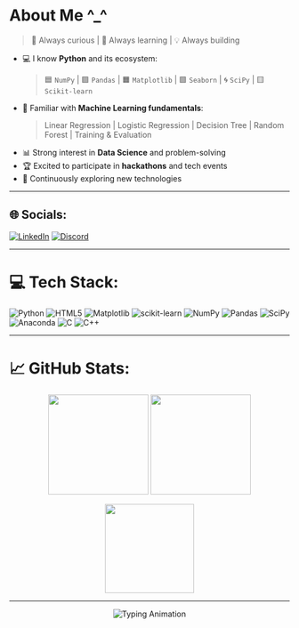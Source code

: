 # About Me ^_^
> 🌟 Always curious | 🚀 Always learning | 💡 Always building  

- 💻 I know **Python** and its ecosystem:  
  > 🟦 `NumPy` | 🟪 `Pandas` | 🟧 `Matplotlib` | 🟩 `Seaborn` | 🌀 `SciPy` | 🟨 `Scikit-learn`  
- 🤖 Familiar with **Machine Learning fundamentals**:  
  > Linear Regression | Logistic Regression | Decision Tree | Random Forest | Training & Evaluation  
- 📊 Strong interest in **Data Science** and problem-solving  
- 🏆 Excited to participate in **hackathons** and tech events  
- 🌱 Continuously exploring new technologies  

---

## 🌐 Socials:
[![LinkedIn](https://img.shields.io/badge/LinkedIn-%230077B5.svg?logo=linkedin&logoColor=white)](https://linkedin.com/in/nikhil-kumar-539671323)
[![Discord](https://img.shields.io/badge/Discord-%237289DA.svg?logo=discord&logoColor=white)](https://discord.gg/wuime) 

---

# 💻 Tech Stack:
![Python](https://img.shields.io/badge/python-3670A0.svg?style=flat&logo=python&logoColor=ffdd54) 
![HTML5](https://img.shields.io/badge/html5-%23E34F26.svg?style=flat&logo=html5&logoColor=white) 
![Matplotlib](https://img.shields.io/badge/Matplotlib-%23ffffff.svg?style=flat&logo=Matplotlib&logoColor=black) 
![scikit-learn](https://img.shields.io/badge/scikit--learn-%23F7931E.svg?style=flat&logo=scikit-learn&logoColor=white) 
![NumPy](https://img.shields.io/badge/numpy-%23013243.svg?style=flat&logo=numpy&logoColor=white) 
![Pandas](https://img.shields.io/badge/pandas-%23150458.svg?style=flat&logo=pandas&logoColor=white) 
![SciPy](https://img.shields.io/badge/SciPy-%230C55A5.svg?style=flat&logo=scipy&logoColor=%white)  
![Anaconda](https://img.shields.io/badge/Anaconda-%2344A833.svg?style=flat&logo=anaconda&logoColor=white) 
![C](https://img.shields.io/badge/c-%2300599C.svg?style=flat&logo=c&logoColor=white) 
![C++](https://img.shields.io/badge/c++-%2300599C.svg?style=flat&logo=c%2B%2B&logoColor=white) 

---

# 📈 GitHub Stats:
<p align="center">
  <img src="https://github-readme-stats.vercel.app/api?username=Nikhil-Kumar-Wui&theme=react&hide_border=true&include_all_commits=true&count_private=false&show_icons=true&hide_title=true" height="180px"/>
  <img src="https://github-readme-streak-stats.herokuapp.com/?user=Nikhil-Kumar-Wui&theme=react&hide_border=true" height="180px"/>
</p>

<p align="center">
  <img src="https://github-readme-stats.vercel.app/api/top-langs/?username=Nikhil-Kumar-Wui&theme=react&hide_border=true&layout=compact" height="160px"/>
</p>

---

<p align="center">
  <img src="https://readme-typing-svg.demolab.com?font=Fira+Code&pause=1000&color=00F79D&center=true&vCenter=true&width=600&lines=++++Training+models+at+the+moment!+Wait...++++" alt="Typing Animation" />
</p>
